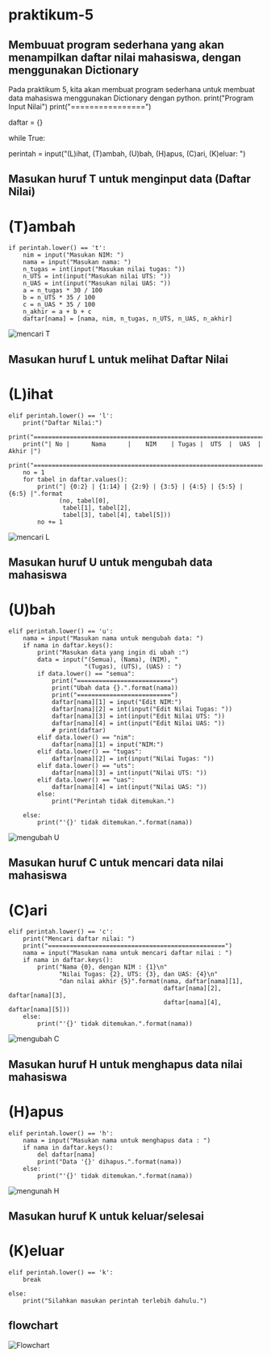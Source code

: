 # praktikum-5
## Membuuat program sederhana yang akan menampilkan daftar nilai mahasiswa, dengan menggunakan Dictionary

Pada praktikum 5, kita akan membuat program sederhana untuk membuat data mahasiswa menggunakan Dictionary dengan python.
print("Program Input Nilai") print("================")

daftar = {}

while True:

perintah = input("(L)ihat, (T)ambah, (U)bah, (H)apus, (C)ari, (K)eluar: ")
## Masukan huruf T untuk menginput data (Daftar Nilai)
 # (T)ambah
    if perintah.lower() == 't':
        nim = input("Masukan NIM: ")
        nama = input("Masukan nama: ")
        n_tugas = int(input("Masukan nilai tugas: "))
        n_UTS = int(input("Masukan nilai UTS: "))
        n_UAS = int(input("Masukan nilai UAS: "))
        a = n_tugas * 30 / 100
        b = n_UTS * 35 / 100
        c = n_UAS * 35 / 100
        n_akhir = a + b + c
        daftar[nama] = [nama, nim, n_tugas, n_UTS, n_UAS, n_akhir]
 ![mencari T](https://user-images.githubusercontent.com/56240221/71557148-bf2a1300-2a74-11ea-8d94-ac4faceedfde.jpg)

## Masukan huruf L untuk melihat Daftar Nilai
# (L)ihat
    elif perintah.lower() == 'l':
        print("Daftar Nilai:")
        print("===================================================================")
        print("| No |      Nama      |    NIM    | Tugas |  UTS  |  UAS  | Akhir |")
        print("===================================================================")
        no = 1
        for tabel in daftar.values():
            print("| {0:2} | {1:14} | {2:9} | {3:5} | {4:5} | {5:5} | {6:5} |".format
                  (no, tabel[0],
                   tabel[1], tabel[2],
                   tabel[3], tabel[4], tabel[5]))
            no += 1
 ![mencari L](https://user-images.githubusercontent.com/56240221/71557159-d8cb5a80-2a74-11ea-9f11-7be95300c366.jpg)

## Masukan huruf U untuk mengubah data mahasiswa
# (U)bah
    elif perintah.lower() == 'u':
        nama = input("Masukan nama untuk mengubah data: ")
        if nama in daftar.keys():
            print("Masukan data yang ingin di ubah :")
            data = input("(Semua), (Nama), (NIM), "
                         "(Tugas), (UTS), (UAS) : ")
            if data.lower() == "semua":
                print("==========================")
                print("Ubah data {}.".format(nama))
                print("==========================")
                daftar[nama][1] = input("Edit NIM:")
                daftar[nama][2] = int(input("Edit Nilai Tugas: "))
                daftar[nama][3] = int(input("Edit Nilai UTS: "))
                daftar[nama][4] = int(input("Edit Nilai UAS: "))
                # print(daftar)
            elif data.lower() == "nim":
                daftar[nama][1] = input("NIM:")
            elif data.lower() == "tugas":
                daftar[nama][2] = int(input("Nilai Tugas: "))
            elif data.lower() == "uts":
                daftar[nama][3] = int(input("Nilai UTS: "))
            elif data.lower() == "uas":
                daftar[nama][4] = int(input("Nilai UAS: "))
            else:
                print("Perintah tidak ditemukan.")

        else:
            print("'{}' tidak ditemukan.".format(nama))
![mengubah U](https://user-images.githubusercontent.com/56240221/71557168-f1d40b80-2a74-11ea-898f-d1fd4b65d499.jpg)
## Masukan huruf C untuk mencari data nilai mahasiswa
# (C)ari
    elif perintah.lower() == 'c':
        print("Mencari daftar nilai: ")
        print("=================================================")
        nama = input("Masukan nama untuk mencari daftar nilai : ")
        if nama in daftar.keys():
            print("Nama {0}, dengan NIM : {1}\n"
                  "Nilai Tugas: {2}, UTS: {3}, dan UAS: {4}\n"
                  "dan nilai akhir {5}".format(nama, daftar[nama][1],
                                               daftar[nama][2], daftar[nama][3],
                                               daftar[nama][4], daftar[nama][5]))
        else:
            print("'{}' tidak ditemukan.".format(nama))
![mengubah C](https://user-images.githubusercontent.com/56240221/71557173-0912f900-2a75-11ea-8cfe-6821a815220d.jpg)

## Masukan huruf H untuk menghapus data nilai mahasiswa
# (H)apus
    elif perintah.lower() == 'h':
        nama = input("Masukan nama untuk menghapus data : ")
        if nama in daftar.keys():
            del daftar[nama]
            print("Data '{}' dihapus.".format(nama))
        else:
            print("'{}' tidak ditemukan.".format(nama))
![mengunah H](https://user-images.githubusercontent.com/56240221/71557180-22b44080-2a75-11ea-83d6-3fabd622bcd1.jpg)

## Masukan huruf K untuk keluar/selesai
# (K)eluar
    elif perintah.lower() == 'k':
        break

    else:
        print("Silahkan masukan perintah terlebih dahulu.")
        
## flowchart
![Flowchart](https://user-images.githubusercontent.com/56240221/71557225-b7b73980-2a75-11ea-87b2-620667d3412c.png)
